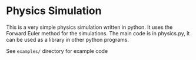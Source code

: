 Physics Simulation
====================


This is a very simple physics simulation written in python. It uses the
Forward Euler method for the simulations. The main code is in physics.py,
it can be used as a library in other python programs.

See `examples/` directory for example code